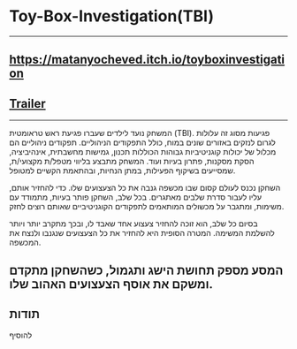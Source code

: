 # Toy-Box-Investigation(TBI)
---
## https://matanyocheved.itch.io/toyboxinvestigation ##

## [Trailer](https://www.youtube.com/watch?v=wwz-GAZ6SNs) ##
---

המשחק נועד לילדים שעברו פגיעת ראש טראומטית (TBI). פגיעות מסוג זה עלולות לגרום לנזקים באזורים שונים במוח, כולל התפקודים הניהוליים. תפקודים ניהוליים הם מכלול של יכולות קוגניטיביות גבוהות הכוללות תכנון, גמישות מחשבתית, אינהיביציה, הסקת מסקנות, פתרון בעיות ועוד. המשחק מתבצע בליווי מטפל/ת מקצועי/ת, שמסייעים בשיקוף הפעילות, במתן הנחיות, ובהתאמת הקשיים למטופל.

השחקן נכנס לעולם קסום שבו מכשפה גנבה את כל הצעצועים שלו. כדי להחזיר אותם, עליו לעבור סדרת שלבים מאתגרים. בכל שלב, השחקן פותר בעיות, מתמודד עם משימות, ומתגבר על מכשולים המותאמים לתפקודים הקוגניטיביים שאותם רוצים לחזק.

בסיום כל שלב, הוא זוכה להחזיר צעצוע אחד שאבד לו, ובכך מתקרב יותר ויותר להשלמת המשימה. המטרה הסופית היא להחזיר את כל הצעצועים שנגנבו ולנצח את המכשפה.

המסע מספק תחושת הישג ותגמול, כשהשחקן מתקדם ומשקם את אוסף הצעצועים האהוב שלו.
---
## תודות ##

להוסיף
